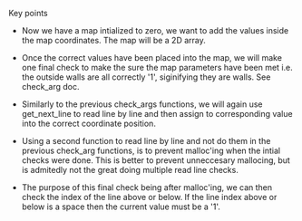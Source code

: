 Key points

* Now we have a map intialized to zero, we want to add the values inside the map coordinates. The map will be a 2D array.

* Once the correct values have been placed into the map, we will make one final check to make the sure the map parameters have been met i.e. the outside walls are all correctly '1', siginifying they are walls. See check_arg doc.

* Similarly to the previous check_args functions, we will again use get_next_line to read line by line and then assign to corresponding value into the correct coordinate position.

* Using a second function to read line by line and not do them in the previous check_arg functions, is to prevent malloc'ing when the intial checks were done. This is better to prevent unneccesary mallocing, but is admitedly not the great doing multiple read line checks.

* The purpose of this final check being after malloc'ing, we can then check the index of the line above or below. If the line index above or below is a space then the current value must be a '1'.
